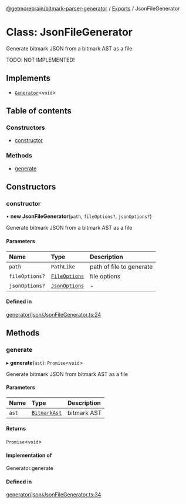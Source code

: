 [@getmorebrain/bitmark-parser-generator](../API.md) / [Exports](../modules.md) / JsonFileGenerator

# Class: JsonFileGenerator

Generate bitmark JSON from a bitmark AST as a file

TODO: NOT IMPLEMENTED!

## Implements

- [`Generator`](../interfaces/Generator.md)<`void`\>

## Table of contents

### Constructors

- [constructor](JsonFileGenerator.md#constructor)

### Methods

- [generate](JsonFileGenerator.md#generate)

## Constructors

### constructor

• **new JsonFileGenerator**(`path`, `fileOptions?`, `jsonOptions?`)

Generate bitmark JSON from a bitmark AST as a file

#### Parameters

| Name | Type | Description |
| :------ | :------ | :------ |
| `path` | `PathLike` | path of file to generate |
| `fileOptions?` | [`FileOptions`](../interfaces/FileOptions.md) | file options |
| `jsonOptions?` | [`JsonOptions`](../interfaces/JsonOptions.md) | - |

#### Defined in

[generator/json/JsonFileGenerator.ts:24](https://github.com/getMoreBrain/bitmark-parser-generator/blob/9ddf9e2/src/generator/json/JsonFileGenerator.ts#L24)

## Methods

### generate

▸ **generate**(`ast`): `Promise`<`void`\>

Generate bitmark JSON from bitmark AST as a file

#### Parameters

| Name | Type | Description |
| :------ | :------ | :------ |
| `ast` | [`BitmarkAst`](../interfaces/BitmarkAst.md) | bitmark AST |

#### Returns

`Promise`<`void`\>

#### Implementation of

Generator.generate

#### Defined in

[generator/json/JsonFileGenerator.ts:34](https://github.com/getMoreBrain/bitmark-parser-generator/blob/9ddf9e2/src/generator/json/JsonFileGenerator.ts#L34)
